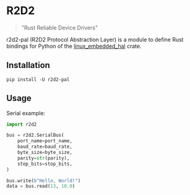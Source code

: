 # R2D2

> "Rust Reliable Device Drivers"

r2d2-pal (R2D2 Protocol Abstraction Layer) is a module to define Rust bindings for Python of the [linux_embedded_hal](https://docs.rs/linux-embedded-hal/latest/linux_embedded_hal/) crate.

## Installation

```shell
pip install -U r2d2-pal
```

## Usage

Serial example:

```python
import r2d2

bus = r2d2.SerialBus(
    port_name=port_name,
    baud_rate=baud_rate,
    byte_size=byte_size,
    parity=str(parity),
    stop_bits=stop_bits,
)

bus.write(b"Hello, World!")
data = bus.read(13, 10.0)
```
